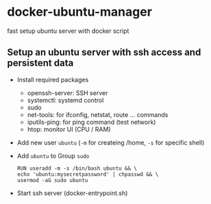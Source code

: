 # docker-ubuntu-manager

fast setup ubuntu server with docker script

## Setup an ubuntu server with ssh access and persistent data

- Install required packages

  - openssh-server: SSH server
  - systemctl: systemd control
  - sudo
  - net-tools: for ifconfig, netstat, route ... commands
  - iputils-ping: for ping command (test network)
  - htop: monitor UI (CPU / RAM)

- Add new user `ubuntu` (`-m` for createing /home, `-s` for specific shell)
- Add `ubuntu` to Group `sudo`

  ```
  RUN useradd -m -s /bin/bash ubuntu && \
  echo 'ubuntu:mysecretpassword' | chpasswd && \
  usermod -aG sudo ubuntu
  ```

- Start ssh server (docker-entrypoint.sh)
